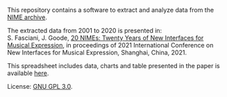 This repository contains a software to extract and analyze data from the [NIME archive](https://www.nime.org/).

The extracted data from 2001 to 2020 is presented in:  
S. Fasciani, J. Goode, [20 NIMEs: Twenty Years of New Interfaces for Musical Expression](https://nime.pubpub.org/pub/piegwp66), in proceedings of 2021 International Conference on New Interfaces for Musical Expression, Shanghai, China, 2021.

This spreadsheet includes data, charts and table presented in the paper is available [here](https://docs.google.com/spreadsheets/d/134zxeEhhXp3o7G_S1oDVjDymPuj2J3Wj3ftEAdOEo8g/edit?usp=sharing).

License: [GNU GPL 3.0](https://www.gnu.org/licenses/gpl-3.0.html).
